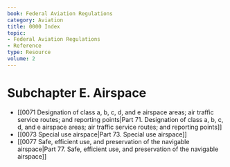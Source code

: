 ```yaml
---
book: Federal Aviation Regulations
category: Aviation
title: 0000 Index
topic:
- Federal Aviation Regulations
- Reference
type: Resource
volume: 2
---
```


# Subchapter E. Airspace

- [[0071 Designation of class a, b, c, d, and e airspace areas; air traffic service routes; and reporting points|Part 71. Designation of class a, b, c, d, and e airspace areas; air traffic service routes; and reporting points]]
- [[0073 Special use airspace|Part 73. Special use airspace]]
- [[0077 Safe, efficient use, and preservation of the navigable airspace|Part 77. Safe, efficient use, and preservation of the navigable airspace]]